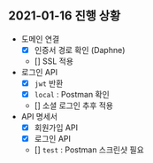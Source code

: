 ## 2021-01-16 진행 상황

- 도메인 연결
    - [x] 인증서 경로 확인 (Daphne)
    - [] SSL 적용
- 로그인 API
    - [x] `jwt` 반환
    - [x] `local` : Postman 확인
    - [] 소셜 로그인 추후 적용
- API 명세서
    - [x] 회원가입 API 
    - [x] 로그인 API
    - [] `test` : Postman 스크린샷 필요